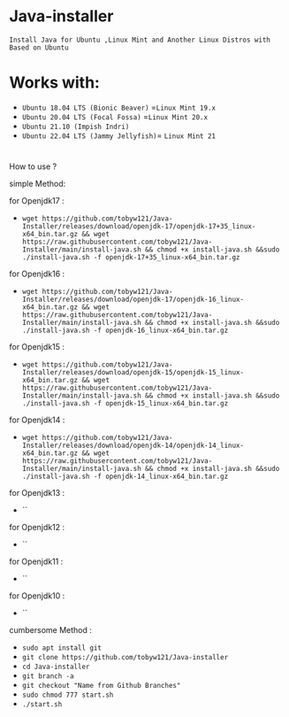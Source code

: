 # Java-installer
`Install Java for Ubuntu ,Linux Mint and Another Linux Distros with Based on Ubuntu`

#
# Works with:
* `Ubuntu 18.04 LTS (Bionic Beaver)` =`Linux Mint 19.x `
* `Ubuntu 20.04 LTS (Focal Fossa)` =`Linux Mint 20.x `
* `Ubuntu 21.10 (Impish Indri)`
* `Ubuntu 22.04 LTS (Jammy Jellyfish)`= `Linux Mint 21`
#
 How to use ?
 
  simple Method:
 
 for Openjdk17 :
* `wget https://github.com/tobyw121/Java-Installer/releases/download/openjdk-17/openjdk-17+35_linux-x64_bin.tar.gz && wget https://raw.githubusercontent.com/tobyw121/Java-Installer/main/install-java.sh && chmod +x install-java.sh &&sudo ./install-java.sh -f openjdk-17+35_linux-x64_bin.tar.gz`

for Openjdk16 :
* `wget https://github.com/tobyw121/Java-Installer/releases/download/openjdk-17/openjdk-16_linux-x64_bin.tar.gz && wget https://raw.githubusercontent.com/tobyw121/Java-Installer/main/install-java.sh && chmod +x install-java.sh &&sudo ./install-java.sh -f openjdk-16_linux-x64_bin.tar.gz`

for Openjdk15 :
* `wget https://github.com/tobyw121/Java-Installer/releases/download/openjdk-15/openjdk-15_linux-x64_bin.tar.gz && wget https://raw.githubusercontent.com/tobyw121/Java-Installer/main/install-java.sh && chmod +x install-java.sh &&sudo ./install-java.sh -f openjdk-15_linux-x64_bin.tar.gz`

for Openjdk14 :
* `wget https://github.com/tobyw121/Java-Installer/releases/download/openjdk-14/openjdk-14_linux-x64_bin.tar.gz && wget https://raw.githubusercontent.com/tobyw121/Java-Installer/main/install-java.sh && chmod +x install-java.sh &&sudo ./install-java.sh -f openjdk-14_linux-x64_bin.tar.gz`

for Openjdk13 :
* ``

for Openjdk12 :
* ``

for Openjdk11 :
* ``

for Openjdk10 :
* ``



 cumbersome Method :
* `sudo apt install git`
* `git clone https://github.com/tobyw121/Java-installer`
* `cd Java-installer`
* `git branch -a`
* `git checkout "Name from Github Branches" `
* `sudo chmod 777 start.sh`
* `./start.sh`
#
